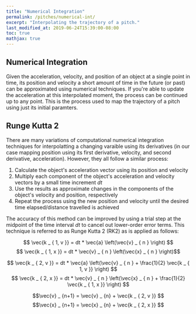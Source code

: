 ```yaml
---
title: "Numerical Integration"
permalink: /pitches/numerical-int/
excerpt: "Interpolating the trajectory of a pitch."
last_modified_at: 2019-06-24T15:39:00-08:00
toc: true
mathjax: true
---
```

## Numerical Integration
Given the acceleration, velocity, and position of an object at a single point in time, its position and velocity a short amount of time in the future (or past) can be approximated using numerical techniques. If you're able to update the acceleration at this interpolated moment, the process can be continued up to any point. This is the process used to map the trajectory of a pitch using just its initial paramters.


## Runge Kutta 2
There are many variations of computational numerical integration techniques for interpolatting a changing varaible using its derivatives (in our case mapping position using its first derivative, velocity, and second derivative, acceleration). However, they all follow a similar process:
1. Calculate the object's acceleration vector using its position and velocity
2. Multiply each component of the object's acceleration and velocity vectors by a small time increment $dt$
3. Use the results as approximate changes in the components of the object's velocity and position, respectively
4. Repeat the process using the new position and velocity until the desired time elapsed/distance travelled is achieved

The accuracy of this method can be improved by using a trial step at the midpoint of the time interval $dt$ to cancel out lower-order error terms. This technique is referred to as Runge Kutta 2 (RK2) as is applied as follows:

$$ \vec{k _ { 1, v }} = dt * \vec{a} \left(\vec{v} _ { n } \right) $$
$$ \vec{k _ { 1, x }} = dt * \vec{v} _ { n } \left(\vec{x} _ { n } \right)$$

$$ \vec{k _ { 2, v }} = dt * \vec{a} \left(\vec{v} _ { n } + \frac{1}{2} \vec{k _ { 1, v }} \right) $$
$$ \vec{k _ { 2, x }} = dt * \vec{v} _ { n } \left(\vec{x} _ { n } + \frac{1}{2} \vec{k _ { 1, x }} \right) $$

$$\vec{v} _ {n+1} = \vec{v} _ {n} + \vec{k _ { 2, v }} $$
$$\vec{x} _ {n+1} = \vec{x} _ {n} + \vec{k _ { 2, x }} $$

